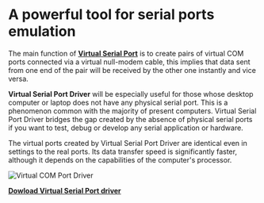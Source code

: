 **A powerful tool for serial ports emulation**
==============================================
The main function of **[Virtual Serial Port](https://www.eltima.com/products/vspdxp/)** is to create pairs of virtual COM ports connected via a virtual null-modem cable, this implies that data sent from one end of the pair will be received by the other one instantly and vice versa.

**Virtual Serial Port Driver** will be especially useful for those whose desktop computer or laptop does not have any physical serial port. This is a phenomenon common with the majority of present computers. Virtual Serial Port Driver bridges the gap created by the absence of physical serial ports if you want to test, debug or develop any serial application or hardware.

The virtual ports created by Virtual Serial Port Driver are identical even in settings to the real ports. Its data transfer speed is significantly faster, although it depends on the capabilities of the computer's processor.

![Virtual COM Port Driver](https://www.eltima.com/imgnew/products/vspd/splash/splash-vspd.jpg)

**[Dowload Virtual Serial Port driver](https://www.eltima.com/vspd-post-download.html)**
